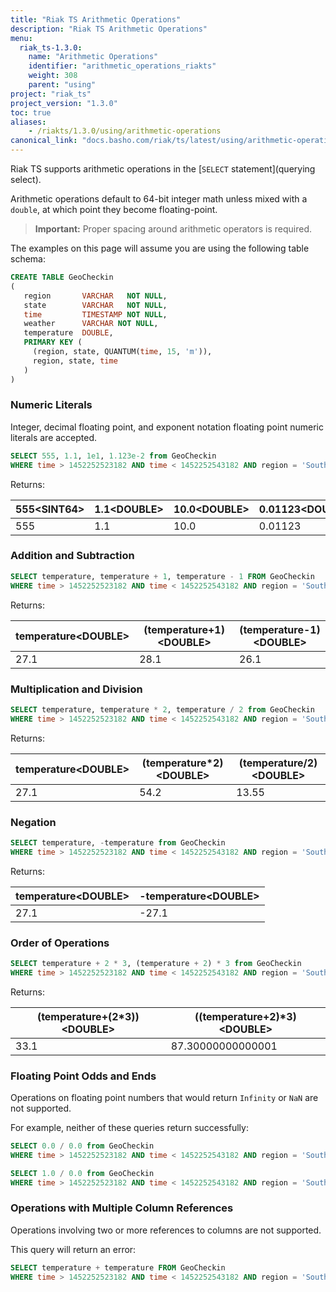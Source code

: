 ```yaml
---
title: "Riak TS Arithmetic Operations"
description: "Riak TS Arithmetic Operations"
menu:
  riak_ts-1.3.0:
    name: "Arithmetic Operations"
    identifier: "arithmetic_operations_riakts"
    weight: 308
    parent: "using"
project: "riak_ts"
project_version: "1.3.0"
toc: true
aliases:
    - /riakts/1.3.0/using/arithmetic-operations
canonical_link: "docs.basho.com/riak/ts/latest/using/arithmetic-operations"
---
```



[querying select]: ../querying/#select-query


Riak TS supports arithmetic operations in the [`SELECT` statement](querying select).

Arithmetic operations default to 64-bit integer math unless mixed with a
`double`, at which point they become floating-point.

>**Important:** Proper spacing around arithmetic operators is required.

The examples on this page will assume you are using the following table schema:

```sql
CREATE TABLE GeoCheckin
(
   region       VARCHAR   NOT NULL,
   state        VARCHAR   NOT NULL,
   time         TIMESTAMP NOT NULL,
   weather      VARCHAR NOT NULL,
   temperature  DOUBLE,
   PRIMARY KEY (
     (region, state, QUANTUM(time, 15, 'm')),
     region, state, time
   )
)
```

### Numeric Literals

Integer, decimal floating point, and exponent notation floating point
numeric literals are accepted.

```sql
SELECT 555, 1.1, 1e1, 1.123e-2 from GeoCheckin
WHERE time > 1452252523182 AND time < 1452252543182 AND region = 'South Atlantic' AND state = 'South Carolina'
```

Returns:

| 555\<SINT64\> | 1.1\<DOUBLE\> | 10.0\<DOUBLE\> | 0.01123\<DOUBLE\> |
|---------------|---------------|----------------|-----------------|
| 555           | 1.1           | 10.0           | 0.01123         |


### Addition and Subtraction

```sql
SELECT temperature, temperature + 1, temperature - 1 FROM GeoCheckin
WHERE time > 1452252523182 AND time < 1452252543182 AND region = 'South Atlantic' AND state = 'South Carolina'
```

Returns: 

| temperature\<DOUBLE\> | (temperature\+1)\<DOUBLE\> | (temperature\-1)\<DOUBLE\> |
|-----------------------|----------------------------|-------------------------|
| 27.1                  | 28.1                       | 26.1                    |


### Multiplication and Division

```sql
SELECT temperature, temperature * 2, temperature / 2 from GeoCheckin
WHERE time > 1452252523182 AND time < 1452252543182 AND region = 'South Atlantic' AND state = 'South Carolina'
```

Returns:

| temperature\<DOUBLE\> | (temperature\*2)\<DOUBLE\> | (temperature/2)\<DOUBLE\> |
|-----------------------|----------------------------|-------------------------|
| 27.1                  | 54.2                       | 13.55                   |


### Negation

```sql
SELECT temperature, -temperature from GeoCheckin
WHERE time > 1452252523182 AND time < 1452252543182 AND region = 'South Atlantic' AND state = 'South Carolina'
```

Returns:

| temperature\<DOUBLE\> | -temperature\<DOUBLE\> |
|-----------------------|----------------------|
| 27.1                  | -27.1                |


### Order of Operations

```sql
SELECT temperature + 2 * 3, (temperature + 2) * 3 from GeoCheckin
WHERE time > 1452252523182 AND time < 1452252543182 AND region = 'South Atlantic' AND state = 'South Carolina'
```

Returns:

| (temperature+(2\*3))\<DOUBLE\> | ((temperature\+2)\*3)\<DOUBLE\> |
|--------------------------------|-----------------------------|
| 33.1                           | 87.30000000000001           |


### Floating Point Odds and Ends

Operations on floating point numbers that would return `Infinity` or `NaN` are
not supported.

For example, neither of these queries return successfully:

```sql
SELECT 0.0 / 0.0 from GeoCheckin
WHERE time > 1452252523182 AND time < 1452252543182 AND region = 'South Atlantic' AND state = 'South Carolina'

SELECT 1.0 / 0.0 from GeoCheckin
WHERE time > 1452252523182 AND time < 1452252543182 AND region = 'South Atlantic' AND state = 'South Carolina'
```


### Operations with Multiple Column References

Operations involving two or more references to columns are not supported.

This query will return an error:

```sql
SELECT temperature + temperature FROM GeoCheckin
WHERE time > 1452252523182 AND time < 1452252543182 AND region = 'South Atlantic' AND state = 'South Carolina'
```